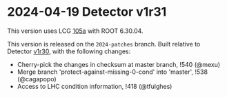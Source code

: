 2024-04-19 Detector v1r31
===

This version uses LCG [105a](http://lcginfo.cern.ch/release/105a/) with ROOT 6.30.04.

This version is released on the `2024-patches` branch.
Built relative to Detector [v1r30](/../../tags/v1r30), with the following changes:

- Cherry-pick the changes in checksum at master branch, !540 (@mexu)
- Merge branch 'protect-against-missing-0-cond' into 'master', !538 (@cagapopo)
- Access to LHC condition information, !418 (@tfulghes)
